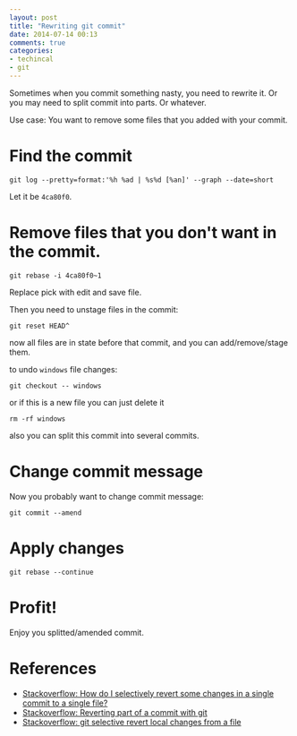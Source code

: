 ```yaml
---
layout: post
title: "Rewriting git commit"
date: 2014-07-14 00:13
comments: true
categories: 
- techincal
- git
---
```


Sometimes when you commit something nasty, you need to rewrite it. Or you may need to split commit into parts. Or whatever.

Use case: You want to remove some files that you added with your commit.

<!-- more -->

# Find the commit

```
git log --pretty=format:'%h %ad | %s%d [%an]' --graph --date=short
```

Let it be `4ca80f0`.

# Remove files that you don't want in the commit.

```
git rebase -i 4ca80f0~1
```

Replace pick with edit and save file.

Then you need to unstage files in the commit:

```
git reset HEAD^
```

now all files are in state before that commit, and you can add/remove/stage them.

to undo `windows` file changes:

```
git checkout -- windows
```

or if this is a new file you can just delete it

```
rm -rf windows
```

also you can split this commit into several commits.

# Change commit message

Now you probably want to change commit message:

```
git commit --amend
```

# Apply changes

```
git rebase --continue
```

# Profit!
Enjoy you splitted/amended commit.

# References

* [Stackoverflow: How do I selectively revert some changes in a single commit to a single file?](http://stackoverflow.com/questions/11729030/how-do-i-selectively-revert-some-changes-in-a-single-commit-to-a-single-file)
* [Stackoverflow: Reverting part of a commit with git](http://stackoverflow.com/questions/4795600/reverting-part-of-a-commit-with-git/4796144#4796144)
* [Stackoverflow: git selective revert local changes from a file](http://stackoverflow.com/questions/1109069/git-selective-revert-local-changes-from-a-file)